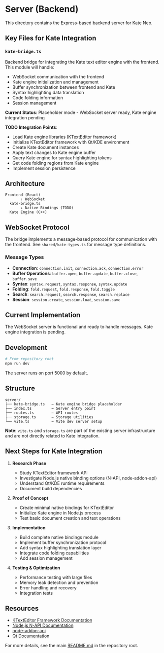 # Server (Backend)

This directory contains the Express-based backend server for Kate Neo.

## Key Files for Kate Integration

### `kate-bridge.ts`
Backend bridge for integrating the Kate text editor engine with the frontend. This module will handle:

- WebSocket communication with the frontend
- Kate engine initialization and management
- Buffer synchronization between frontend and Kate
- Syntax highlighting data translation
- Code folding information
- Session management

**Current Status**: Placeholder mode - WebSocket server ready, Kate engine integration pending

**TODO Integration Points**:
- Load Kate engine libraries (KTextEditor framework)
- Initialize KTextEditor framework with Qt/KDE environment
- Create Kate document instances
- Apply text changes to Kate engine buffer
- Query Kate engine for syntax highlighting tokens
- Get code folding regions from Kate engine
- Implement session persistence

## Architecture

```
Frontend (React)
       ↓ WebSocket
  kate-bridge.ts
       ↓ Native Bindings (TODO)
  Kate Engine (C++)
```

## WebSocket Protocol

The bridge implements a message-based protocol for communication with the frontend. See `shared/kate-types.ts` for message type definitions.

### Message Types
- **Connection**: `connection.init`, `connection.ack`, `connection.error`
- **Buffer Operations**: `buffer.open`, `buffer.update`, `buffer.close`, `buffer.save`
- **Syntax**: `syntax.request`, `syntax.response`, `syntax.update`
- **Folding**: `fold.request`, `fold.response`, `fold.toggle`
- **Search**: `search.request`, `search.response`, `search.replace`
- **Session**: `session.create`, `session.load`, `session.save`

## Current Implementation

The WebSocket server is functional and ready to handle messages. Kate engine integration is pending.

## Development

```bash
# From repository root
npm run dev
```

The server runs on port 5000 by default.

## Structure

```
server/
├── kate-bridge.ts   ← Kate engine bridge placeholder
├── index.ts         ← Server entry point
├── routes.ts        ← API routes
├── storage.ts       ← Storage utilities
└── vite.ts          ← Vite dev server setup
```

**Note**: `vite.ts` and `storage.ts` are part of the existing server infrastructure and are not directly related to Kate integration.

## Next Steps for Kate Integration

1. **Research Phase**
   - Study KTextEditor framework API
   - Investigate Node.js native binding options (N-API, node-addon-api)
   - Understand Qt/KDE runtime requirements
   - Document build dependencies

2. **Proof of Concept**
   - Create minimal native bindings for KTextEditor
   - Initialize Kate engine in Node.js process
   - Test basic document creation and text operations

3. **Implementation**
   - Build complete native bindings module
   - Implement buffer synchronization protocol
   - Add syntax highlighting translation layer
   - Integrate code folding capabilities
   - Add session management

4. **Testing & Optimization**
   - Performance testing with large files
   - Memory leak detection and prevention
   - Error handling and recovery
   - Integration tests

## Resources

- [KTextEditor Framework Documentation](https://api.kde.org/frameworks/ktexteditor/html/)
- [Node.js N-API Documentation](https://nodejs.org/api/n-api.html)
- [node-addon-api](https://github.com/nodejs/node-addon-api)
- [Qt Documentation](https://doc.qt.io/)

For more details, see the main [README.md](../README.md) in the repository root.
